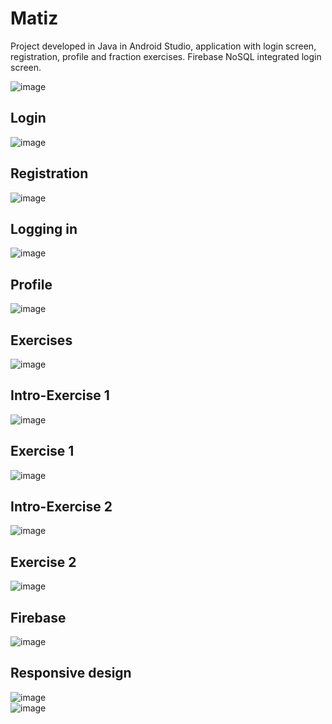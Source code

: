 # Matiz 
Project developed in Java in Android Studio, application with login screen, registration, profile and fraction exercises. Firebase NoSQL integrated login screen.

![image](https://user-images.githubusercontent.com/48998618/213448257-c09b7a10-f368-4af7-8fa3-71b7ad860848.png)

## Login
![image](https://user-images.githubusercontent.com/48998618/213447249-36aef672-f2b5-40ff-b2fc-f6169d7f3f37.png)

## Registration
![image](https://user-images.githubusercontent.com/48998618/213447673-7d488d59-22d7-4bb4-a45b-02d9a1a7db1f.png)

## Logging in
![image](https://user-images.githubusercontent.com/48998618/213448671-58502182-f8db-4ad2-a44f-a98db76a34f5.png)

## Profile
![image](https://user-images.githubusercontent.com/48998618/213448061-05a8a4fe-3e4e-4351-887f-31b502b512d0.png)

## Exercises
![image](https://user-images.githubusercontent.com/48998618/213449061-5f8e7a31-5249-43fe-815b-28078331ed48.png)

## Intro-Exercise 1
![image](https://user-images.githubusercontent.com/48998618/213450149-4d44bbf6-5508-4b77-b6dc-5da5dc46a1ce.png)

## Exercise 1
![image](https://user-images.githubusercontent.com/48998618/213450369-8a7d0288-c12c-4133-bc50-b10737141973.png)


## Intro-Exercise 2
![image](https://user-images.githubusercontent.com/48998618/213450509-650fc534-0b9d-4498-ac80-10e4e0bb296a.png)

## Exercise 2
![image](https://user-images.githubusercontent.com/48998618/213450568-9152ea60-9b2a-4722-b206-25d9dfdce2cb.png)

## Firebase
![image](https://user-images.githubusercontent.com/48998618/213449993-0f205bc0-eebf-4e38-9e71-c5456c023252.png)

## Responsive design
![image](https://user-images.githubusercontent.com/48998618/215363321-5ae7d22e-0ccb-4239-834c-5e0d3831d501.png)
<br>
![image](https://user-images.githubusercontent.com/48998618/215363427-81861092-89e4-4ba8-92c8-6539e3bde863.png)

